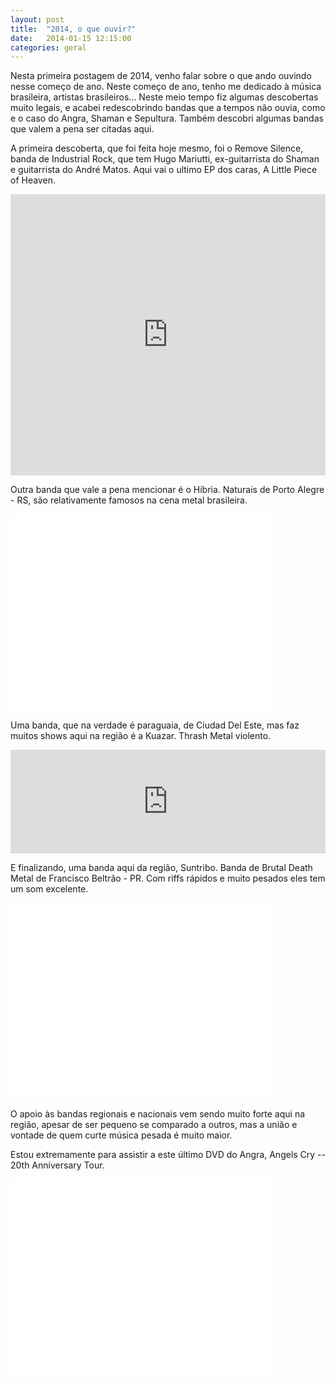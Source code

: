 ```yaml
---
layout: post
title:  "2014, o que ouvir?"
date:   2014-01-15 12:15:00
categories: geral
---
```

Nesta primeira postagem de 2014, venho falar sobre o que ando ouvindo nesse começo de ano.
Neste começo de ano, tenho me dedicado à música brasileira, artistas brasileiros... Neste meio tempo fiz algumas descobertas muito legais, e acabei redescobrindo bandas que a tempos não ouvia, como e o caso do Angra, Shaman e Sepultura.
Também descobri algumas bandas que valem a pena ser citadas aqui.

A primeira descoberta, que foi feita hoje mesmo, foi o Remove Silence, banda de Industrial Rock, que tem Hugo Mariutti, ex-guitarrista do Shaman e guitarrista do André Matos. Aqui vai o ultimo EP dos caras, A Little Piece of Heaven.
<iframe width="100%" height="450" scrolling="no" frameborder="no" src="https://w.soundcloud.com/player/?url=https%3A//api.soundcloud.com/playlists/4400574&amp;color=ff6600&amp;auto_play=false&amp;show_artwork=true"></iframe>

Outra banda que vale a pena mencionar é o Hibria. Naturais de Porto Alegre - RS, são relativamente famosos na cena metal brasileira.
<iframe width="420" height="315" src="//www.youtube.com/embed/ToskW-_8bFo" frameborder="0" allowfullscreen></iframe>

Uma banda, que na verdade é paraguaia, de Ciudad Del Este, mas faz muitos shows aqui na região é a Kuazar. Thrash Metal violento.
<iframe width="100%" height="166" scrolling="no" frameborder="no" src="https://w.soundcloud.com/player/?url=https%3A//api.soundcloud.com/tracks/124043031&amp;color=ff6600&amp;auto_play=false&amp;show_artwork=true"></iframe>

E finalizando, uma banda aqui da região, Suntribo. Banda de Brutal Death Metal de Francisco Beltrão - PR. Com riffs rápidos e muito pesados eles tem um som excelente.
<iframe width="420" height="315" src="//www.youtube.com/embed/djkFzuf6-so" frameborder="0" allowfullscreen></iframe>

O apoio às bandas regionais e nacionais vem sendo muito forte aqui na região, apesar de ser pequeno se comparado a outros, mas a união e vontade de quem curte música pesada é muito maior.

Estou extremamente para assistir a este último DVD do Angra, Angels Cry -- 20th Anniversary Tour.
<iframe width="420" height="315" src="//www.youtube.com/embed/XiBRTyAldU8" frameborder="0" allowfullscreen></iframe>